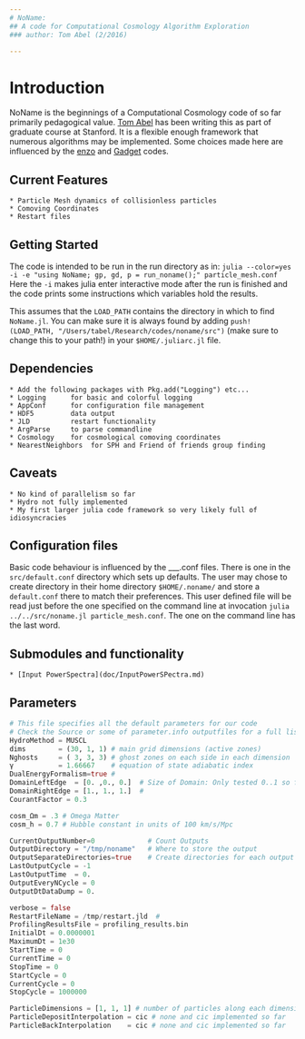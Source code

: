 ```yaml
---
# NoName: 
## A code for Computational Cosmology Algorithm Exploration
### author: Tom Abel (2/2016)

---
```


# Introduction
NoName is the beginnings of a Computational Cosmology code of so far 
primarily pedagogical value. 
[Tom Abel](http://tomabel.org/) has been writing this as part of graduate
course at Stanford. It is a flexible enough framework that numerous algorithms 
may be implemented. Some choices made here are influenced by the
[enzo](http://enzo-project.org) and [Gadget](http://wwwmpa.mpa-garching.mpg.de/gadget/) 
codes.


## Current Features
	* Particle Mesh dynamics of collisionless particles
	* Comoving Coordinates
	* Restart files


## Getting Started

The code is intended to be run in the run directory as in:
`julia --color=yes -i -e "using NoName; gp, gd, p = run_noname();" particle_mesh.conf`
Here the `-i` makes julia enter interactive mode after the run is finished and
the code prints some instructions which variables hold the results. 

This assumes that the `LOAD_PATH` contains the directory in which to find
`NoName.jl`. 
You can make sure it is always found by adding 
`push!(LOAD_PATH, "/Users/tabel/Research/codes/noname/src")`
(make sure to change this to your path!) in your
`$HOME/.juliarc.jl` 
file. 

## Dependencies
	* Add the following packages with Pkg.add("Logging") etc...
	* Logging      for basic and colorful logging
	* AppConf      for configuration file management
	* HDF5         data output
	* JLD          restart functionality
	* ArgParse     to parse commandline
	* Cosmology    for cosmological comoving coordinates
	* NearestNeighbors  for SPH and Friend of friends group finding


## Caveats
	* No kind of parallelism so far
	* Hydro not fully implemented
	* My first larger julia code framework so very likely full of idiosyncracies 

## Configuration files

Basic code behaviour is influenced by the ___.conf files.
There is one in the `src/default.conf` directory which sets up defaults. 
The user may chose to create directory in their home directory `$HOME/.noname/` 
and store a `default.conf` there to match their preferences. This
user defined file will be read just before the one specified on the command line at
invocation `julia ../../src/noname.jl particle_mesh.conf`. 
The one on the command line has the last word. 

## Submodules and functionality
	* [Input PowerSpectra](doc/InputPowerSPectra.md)

## Parameters

```julia
# This file specifies all the default parameters for our code
# Check the Source or some of parameter.info outputfiles for a full list
HydroMethod = MUSCL
dims        = (30, 1, 1) # main grid dimensions (active zones)
Nghosts     = ( 3, 3, 3) # ghost zones on each side in each dimension
γ           = 1.66667    # equation of state adiabatic index
DualEnergyFormalism=true # 
DomainLeftEdge  = [0. ,0., 0.]  # Size of Domain: Only tested 0..1 so far
DomainRightEdge = [1., 1., 1.]  # 
CourantFactor = 0.3

cosm_Ωm = .3 # Omega Matter
cosm_h = 0.7 # Hubble constant in units of 100 km/s/Mpc

CurrentOutputNumber=0             # Count Outputs 
OutputDirectory = "/tmp/noname"   # Where to store the output
OutputSeparateDirectories=true    # Create directories for each output
LastOutputCycle = -1
LastOutputTime  = 0.
OutputEveryNCycle = 0
OutputDtDataDump = 0.

verbose = false
RestartFileName = /tmp/restart.jld  #
ProfilingResultsFile = profiling_results.bin 
InitialDt = 0.0000001
MaximumDt = 1e30
StartTime = 0
CurrentTime = 0
StopTime = 0
StartCycle = 0
CurrentCycle = 0
StopCycle = 1000000

ParticleDimensions = [1, 1, 1] # number of particles along each dimension
ParticleDepositInterpolation = cic # none and cic implemented so far
ParticleBackInterpolation    = cic # none and cic implemented so far
```
